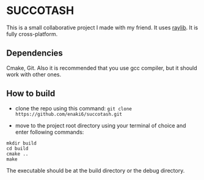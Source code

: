# SUCCOTASH
This is a small collaborative project I made with my friend. It uses [raylib](https://github.com/raysan5/raylib). It is fully cross-platform.

## Dependencies
Cmake, Git.
Also it is recommended that you use gcc compiler, but it should work with other ones.

## How to build
- clone the repo using this command:
`git clone https://github.com/enaki6/succotash.git`

- move to the project root directory using your terminal of choice and enter following commands:
```
mkdir build
cd build
cmake ..
make
```
The executable should be at the build directory or the debug directory.


